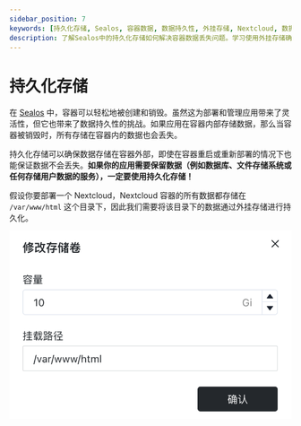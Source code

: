 ```yaml
---
sidebar_position: 7
keywords: [持久化存储, Sealos, 容器数据, 数据持久性, 外挂存储, Nextcloud, 数据库, 文件存储系统]
description: 了解Sealos中的持久化存储如何解决容器数据丢失问题。学习使用外挂存储确保数据库、文件系统等关键数据的安全性，以Nextcloud为例展示实际应用。
---
```


# 持久化存储

在 [Sealos](https://cloud.sealos.io)
中，容器可以轻松地被创建和销毁。虽然这为部署和管理应用带来了灵活性，但它也带来了数据持久性的挑战。如果应用在容器内部存储数据，那么当容器被销毁时，所有存储在容器内的数据也会丢失。

持久化存储可以确保数据存储在容器外部，即使在容器重启或重新部署的情况下也能保证数据不会丢失。**如果你的应用需要保留数据（例如数据库、文件存储系统或任何存储用户数据的服务），一定要使用持久化存储！**

假设你要部署一个 Nextcloud，Nextcloud 容器的所有数据都存储在 `/var/www/html` 这个目录下，因此我们需要将该目录下的数据通过外挂存储进行持久化。

![](./images/persistent-volume.png)